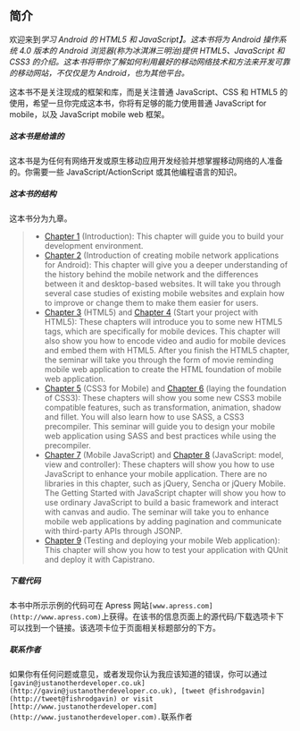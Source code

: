 ## 简介

欢迎来到*学习 Android 的 HTML5 和 JavaScript】。这本书将为 Android 操作系统 4.0 版本的 Android 浏览器(称为冰淇淋三明治)提供 HTML5、JavaScript 和 CSS3 的介绍。这本书将带你了解如何利用最好的移动网络技术和方法来开发可靠的移动网站，不仅仅是为 Android，也为其他平台。*

这本书不是关注现成的框架和库，而是关注普通 JavaScript、CSS 和 HTML5 的使用，希望一旦你完成这本书，你将有足够的能力使用普通 JavaScript for mobile，以及 JavaScript mobile web 框架。

##### 这本书是给谁的

这本书是为任何有网络开发或原生移动应用开发经验并想掌握移动网络的人准备的。你需要一些 JavaScript/ActionScript 或其他编程语言的知识。

##### 这本书的结构

这本书分为九章。

> *   [Chapter 1](01.html) (Introduction): This chapter will guide you to build your development environment.
> *   [Chapter 2](02.html) (Introduction of creating mobile network applications for Android): This chapter will give you a deeper understanding of the history behind the mobile network and the differences between it and desktop-based websites. It will take you through several case studies of existing mobile websites and explain how to improve or change them to make them easier for users.
> *   [Chapter 3](03.html) (HTML5) and [Chapter 4](04.html) (Start your project with HTML5): These chapters will introduce you to some new HTML5 tags, which are specifically for mobile devices. This chapter will also show you how to encode video and audio for mobile devices and embed them with HTML5\. After you finish the HTML5 chapter, the seminar will take you through the form of movie reminding mobile web application to create the HTML foundation of mobile web application.
> *   [Chapter 5](05.html) (CSS3 for Mobile) and [Chapter 6](06.html) (laying the foundation of CSS3): These chapters will show you some new CSS3 mobile compatible features, such as transformation, animation, shadow and fillet. You will also learn how to use SASS, a CSS3 precompiler. This seminar will guide you to design your mobile web application using SASS and best practices while using the precompiler.
> *   [Chapter 7](07.html) (Mobile JavaScript) and [Chapter 8](08.html) (JavaScript: model, view and controller): These chapters will show you how to use JavaScript to enhance your mobile application. There are no libraries in this chapter, such as jQuery, Sencha or jQuery Mobile. The Getting Started with JavaScript chapter will show you how to use ordinary JavaScript to build a basic framework and interact with canvas and audio. The seminar will take you to enhance mobile web applications by adding pagination and communicate with third-party APIs through JSONP.
> *   [Chapter 9](09.html) (Testing and deploying your mobile Web application): This chapter will show you how to test your application with QUnit and deploy it with Capistrano.

##### 下载代码

本书中所示示例的代码可在 Apress 网站`[www.apress.com](http://www.apress.com)`上获得。在该书的信息页面上的源代码/下载选项卡下可以找到一个链接。该选项卡位于页面相关标题部分的下方。

##### 联系作者

如果你有任何问题或意见，或者发现你认为我应该知道的错误，你可以通过`[gavin@justanotherdeveloper.co.uk](http://gavin@justanotherdeveloper.co.uk), [tweet @fishrodgavin](http://tweet@fishrodgavin) or visit [http://www.justanotherdeveloper.com](http://www.justanotherdeveloper.com).`联系作者